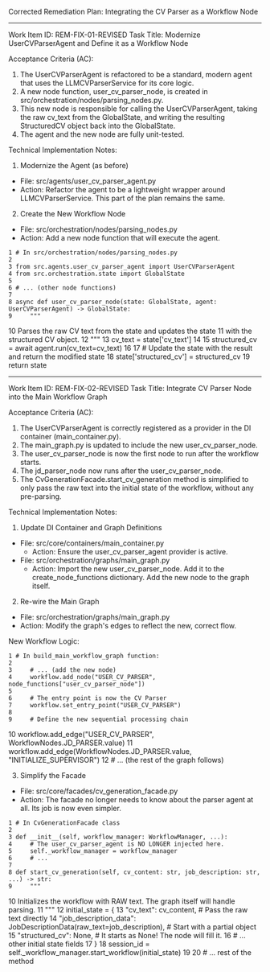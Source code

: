   Corrected Remediation Plan: Integrating the CV Parser as a Workflow Node

  ---

  Work Item ID: REM-FIX-01-REVISED
  Task Title: Modernize UserCVParserAgent and Define it as a Workflow Node

  Acceptance Criteria (AC):
   1. The UserCVParserAgent is refactored to be a standard, modern agent that uses the LLMCVParserService for its core logic.
   2. A new node function, user_cv_parser_node, is created in src/orchestration/nodes/parsing_nodes.py.
   3. This new node is responsible for calling the UserCVParserAgent, taking the raw cv_text from the GlobalState, and writing the resulting
      StructuredCV object back into the GlobalState.
   4. The agent and the new node are fully unit-tested.

  Technical Implementation Notes:

  1. Modernize the Agent (as before)
   * File: src/agents/user_cv_parser_agent.py
   * Action: Refactor the agent to be a lightweight wrapper around LLMCVParserService. This part of the plan remains the same.

  2. Create the New Workflow Node
   * File: src/orchestration/nodes/parsing_nodes.py
   * Action: Add a new node function that will execute the agent.

    1 # In src/orchestration/nodes/parsing_nodes.py
    2
    3 from src.agents.user_cv_parser_agent import UserCVParserAgent
    4 from src.orchestration.state import GlobalState
    5
    6 # ... (other node functions)
    7
    8 async def user_cv_parser_node(state: GlobalState, agent: UserCVParserAgent) -> GlobalState:
    9     """
   10     Parses the raw CV text from the state and updates the state
   11     with the structured CV object.
   12     """
   13     cv_text = state['cv_text']
   14
   15     structured_cv = await agent.run(cv_text=cv_text)
   16
   17     # Update the state with the result and return the modified state
   18     state['structured_cv'] = structured_cv
   19     return state

  ---

  Work Item ID: REM-FIX-02-REVISED
  Task Title: Integrate CV Parser Node into the Main Workflow Graph

  Acceptance Criteria (AC):
   1. The UserCVParserAgent is correctly registered as a provider in the DI container (main_container.py).
   2. The main_graph.py is updated to include the new user_cv_parser_node.
   3. The user_cv_parser_node is now the first node to run after the workflow starts.
   4. The jd_parser_node now runs after the user_cv_parser_node.
   5. The CvGenerationFacade.start_cv_generation method is simplified to only pass the raw text into the initial state of the workflow, without
      any pre-parsing.

  Technical Implementation Notes:

  1. Update DI Container and Graph Definitions
   * File: src/core/containers/main_container.py
       * Action: Ensure the user_cv_parser_agent provider is active.
   * File: src/orchestration/graphs/main_graph.py
       * Action: Import the new user_cv_parser_node. Add it to the create_node_functions dictionary. Add the new node to the graph itself.

  2. Re-wire the Main Graph
   * File: src/orchestration/graphs/main_graph.py
   * Action: Modify the graph's edges to reflect the new, correct flow.

  New Workflow Logic:

    1 # In build_main_workflow_graph function:
    2
    3     # ... (add the new node)
    4     workflow.add_node("USER_CV_PARSER", node_functions["user_cv_parser_node"])
    5
    6     # The entry point is now the CV Parser
    7     workflow.set_entry_point("USER_CV_PARSER")
    8
    9     # Define the new sequential processing chain
   10     workflow.add_edge("USER_CV_PARSER", WorkflowNodes.JD_PARSER.value)
   11     workflow.add_edge(WorkflowNodes.JD_PARSER.value, "INITIALIZE_SUPERVISOR")
   12     # ... (the rest of the graph follows)

  3. Simplify the Facade
   * File: src/core/facades/cv_generation_facade.py
   * Action: The facade no longer needs to know about the parser agent at all. Its job is now even simpler.

    1 # In CvGenerationFacade class
    2
    3 def __init__(self, workflow_manager: WorkflowManager, ...):
    4     # The user_cv_parser_agent is NO LONGER injected here.
    5     self._workflow_manager = workflow_manager
    6     # ...
    7
    8 def start_cv_generation(self, cv_content: str, job_description: str, ...) -> str:
    9     """
   10     Initializes the workflow with RAW text. The graph itself will handle parsing.
   11     """
   12     initial_state = {
   13         "cv_text": cv_content, # Pass the raw text directly
   14         "job_description_data": JobDescriptionData(raw_text=job_description), # Start with a partial object
   15         "structured_cv": None, # It starts as None! The node will fill it.
   16         # ... other initial state fields
   17     }
   18     session_id = self._workflow_manager.start_workflow(initial_state)
   19
   20     # ... rest of the method
